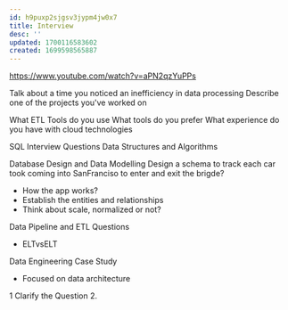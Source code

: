```yaml
---
id: h9puxp2sjgsv3jypm4jw0x7
title: Interview
desc: ''
updated: 1700116583602
created: 1699598565887
---
```

https://www.youtube.com/watch?v=aPN2qzYuPPs

Talk about a time you noticed an inefficiency in data processing
Describe one of the projects you've worked on

What ETL Tools do you use
What tools do you prefer
What experience do you have with cloud technologies

SQL Interview Questions
Data Structures and Algorithms

Database Design and Data Modelling
Design a schema to track each car took coming into SanFranciso to enter and exit the brigde?
- How the app works?
- Establish the entities and relationships
- Think about scale, normalized or not?

Data Pipeline and ETL Questions
- ELTvsELT

Data Engineering Case Study
- Focused on data architecture

1 Clarify the Question
2. 